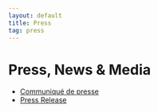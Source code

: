 ```yaml
---
layout: default
title: Press
tag: press
---
```


# Press, News & Media

* <a href="/docs/Communique_de_press.pdf">Communiqué de presse</a>
* <a href="/docs/Press_release.pdf">Press Release</a>



